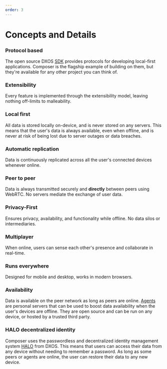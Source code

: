 ```yaml
---
order: 3
---
```


# Concepts and Details

### Protocol based

The open source DXOS [SDK](../guide/) provides protocols for developing local-first applications. Composer is the flagship example of building on them, but they're available for any other project you can think of.

### Extensibility

Every feature is implemented through the extensibility model, leaving nothing off-limits to malleability.

### Local first

All data is stored locally on-device, and is never stored on any servers. This means that the user's data is always available, even when offline, and is never at risk of being lost due to server outages or data breaches.

### Automatic replication

Data is continuously replicated across all the user's connected devices whenever online.

### Peer to peer

Data is always transmitted securely and **directly** between peers using WebRTC. No servers mediate the exchange of user data.

### Privacy-First

Ensures privacy, availability, and functionality while offline. No data silos or intermediaries.

### Multiplayer

When online, users can sense each other's presence and collaborate in real-time.

### Runs everywhere

Designed for mobile and desktop, works in modern browsers.

### Availability

Data is available on the peer network as long as peers are online. [Agents](../guide/tooling/cli/agent.md) are personal servers that can be used to boost data availability when the user's devices are offline. They are open source and can be run on any device, or hosted by a trusted third party.

### HALO decentralized identity

Composer uses the passwordless and decentralized identity management system [HALO](../guide/halo/) from DXOS. This means that users can access their data from any device without needing to remember a password. As long as some peers or agents are online, the user can restore their data to any new device.
